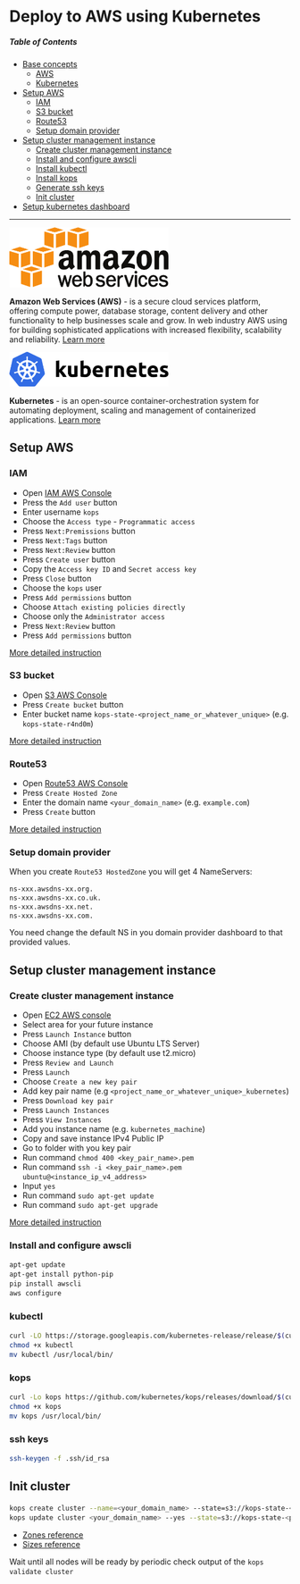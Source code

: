 # Deploy to AWS using Kubernetes
##### Table of Contents

- [Base concepts](#)
  - [AWS](#)
  - [Kubernetes](#)
- [Setup AWS](#)
  - [IAM](#)
  - [S3 bucket](#)
  - [Route53](#)
  - [Setup domain provider](#)
- [Setup cluster management instance](#)
  - [Create cluster management instance](#)
  - [Install and configure awscli](#)
  - [Install kubectl](#)
  - [Install kops](#)
  - [Generate ssh keys](#)
  - [Init cluster](#)
- [Setup kubernetes dashboard](#)
 ---

<p align="left">
  <img src="./assets/aws/aws_logo.png" width=285>
</p>

**Amazon Web Services (AWS)** -  is a secure cloud services platform, offering compute power, database storage, content delivery and other functionality to help businesses scale and grow. In web industry AWS using for building sophisticated applications with increased flexibility, scalability and reliability.
[Learn more](https://docs.aws.amazon.com/index.html)

<p align="left">
  <img src="./assets/kubernetes/kubernetes_logo.png" width=285>
</p>

**Kubernetes** - is an open-source container-orchestration system for automating deployment, scaling and management of containerized applications.
[Learn more](https://kubernetes.io/docs/home/)

## Setup AWS
### IAM
- Open [IAM AWS Console](https://console.aws.amazon.com/iam/home?region=eu-central-1#/users)
- Press the `Add user` button
- Enter username `kops`
- Choose the `Access type` - `Programmatic access`
- Press `Next:Premissions` button
- Press `Next:Tags` button
- Press `Next:Review` button
- Press `Create user` button
- Copy the `Access key ID` and `Secret access key`
- Press `Close` button
- Choose the `kops` user
- Press `Add permissions` button
- Choose `Attach existing policies directly`
- Choose only the `Administrator access`
- Press `Next:Review` button
- Press `Add permissions` button

[More detailed instruction](./detailed_instructions/aws_iam.md) 
    
### S3 bucket
- Open [S3 AWS Console](https://s3.console.aws.amazon.com/s3/home?region=eu-central-1)
- Press `Create bucket` button
- Enter bucket name `kops-state-<project_name_or_whatever_unique>` (e.g. `kops-state-r4nd0m`)

[More detailed instruction](./detailed_instructions/aws_s3.md)

### Route53
- Open [Route53 AWS Console](https://console.aws.amazon.com/route53/home?region=eu-central-1#hosted-zones)
- Press `Create Hosted Zone`
- Enter the domain name `<your_domain_name>` (e.g. `example.com`)
- Press `Create` button

[More detailed instruction](./detailed_instructions/aws_route53.md)

### Setup domain provider
When you create `Route53 HostedZone` you will get 4 NameServers:
```
ns-xxx.awsdns-xx.org.
ns-xxx.awsdns-xx.co.uk.
ns-xxx.awsdns-xx.net.
ns-xxx.awsdns-xx.com.
```
You need change the default NS in you domain provider dashboard to that provided values.

## Setup cluster management instance
### Create cluster management instance
- Open [EC2 AWS console](https://eu-central-1.console.aws.amazon.com/ec2/v2/home?region=eu-central-1#Home:)
- Select area for your future instance
- Press `Launch Instance` button
- Choose AMI (by default use Ubuntu LTS Server)
- Choose instance type (by default use t2.micro)
- Press `Review and Launch`
- Press `Launch`
- Choose `Create a new key pair`
- Add key pair name (e.g `<project_name_or_whatever_unique>_kubernetes`)
- Press `Download key pair`
- Press `Launch Instances`
- Press `View Instances`
- Add you instance name (e.g. `kubernetes_machine`)
- Copy and save instance IPv4 Public IP
- Go to folder with you key pair
- Run command `chmod 400 <key_pair_name>.pem`
- Run command `ssh -i <key_pair_name>.pem ubuntu@<instance_ip_v4_address>`
- Input `yes`
- Run command `sudo apt-get update`
- Run command `sudo apt-get upgrade`

[More detailed instruction](./detailed_instructions/aws_ec2.md)

### Install and configure awscli
```bash
apt-get update
apt-get install python-pip
pip install awscli
aws configure
```

### kubectl
```bash
curl -LO https://storage.googleapis.com/kubernetes-release/release/$(curl -s https://storage.googleapis.com/kubernetes-release/release/stable.txt)/bin/linux/amd64/kubectl
chmod +x kubectl
mv kubectl /usr/local/bin/
```

### kops
```bash
curl -Lo kops https://github.com/kubernetes/kops/releases/download/$(curl -s https://api.github.com/repos/kubernetes/kops/releases/latest | grep tag_name | cut -d '"' -f 4)/kops-linux-amd64
chmod +x kops
mv kops /usr/local/bin/
```

### ssh keys
```bash
ssh-keygen -f .ssh/id_rsa
```

## Init cluster

```bash
kops create cluster --name=<your_domain_name> --state=s3://kops-state-<project_name_or_whatever_unique> --zones=<zone_name> --node-count=<node_count> --node-size=<node_size> --master-size=<master_size> --dns-zone=<your_domain_name>
kops update cluster <your_domain_name> --yes --state=s3://kops-state-<project_name_or_whatever_unique>
```

- [Zones reference](https://gist.github.com/neilstuartcraig/0ccefcf0887f29b7f240)
- [Sizes reference](https://aws.amazon.com/ec2/pricing/reserved-instances/pricing/)

Wait until all nodes will be ready by periodic check output of the `kops validate cluster`
